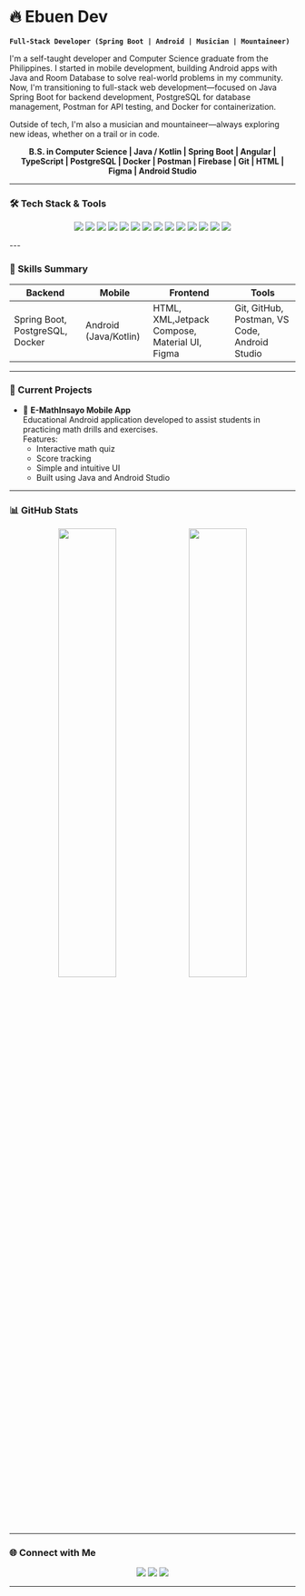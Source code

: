 # 🔥 Ebuen Dev

**`Full-Stack Developer (Spring Boot | Android | Musician | Mountaineer)`**

I'm a self-taught developer and Computer Science graduate from the Philippines. I started in mobile development, building Android apps with Java and Room Database to solve real-world problems in my community. Now, I'm transitioning to full-stack web development—focused on Java Spring Boot for backend development, PostgreSQL for database management, Postman for API testing, and Docker for containerization.

Outside of tech, I'm also a musician and mountaineer—always exploring new ideas, whether on a trail or in code.

<p align="center">
  <b>B.S. in Computer Science | Java / Kotlin | Spring Boot | Angular | TypeScript | PostgreSQL | Docker | Postman | Firebase | Git | HTML | Figma | Android Studio</b>
</p>

---

### 🛠 Tech Stack & Tools

<p align="center">
  <img src="https://img.shields.io/badge/Java-ED8B00?style=for-the-badge&logo=java&logoColor=white" />
  <img src="https://img.shields.io/badge/Kotlin-7F52FF?style=for-the-badge&logo=kotlin&logoColor=white" />
  <img src="https://img.shields.io/badge/Spring_Boot-6DB33F?style=for-the-badge&logo=springboot&logoColor=white" />
  <img src="https://img.shields.io/badge/Angular-DD0031?style=for-the-badge&logo=angular&logoColor=white" />
  <img src="https://img.shields.io/badge/TypeScript-3178C6?style=for-the-badge&logo=typescript&logoColor=white" />
  <img src="https://img.shields.io/badge/PostgreSQL-316192?style=for-the-badge&logo=postgresql&logoColor=white" />
  <img src="https://img.shields.io/badge/Docker-2496ED?style=for-the-badge&logo=docker&logoColor=white" />
  <img src="https://img.shields.io/badge/Postman-FF6C37?style=for-the-badge&logo=postman&logoColor=white" />
  <img src="https://img.shields.io/badge/Firebase-FFCA28?style=for-the-badge&logo=firebase&logoColor=black" />
  <img src="https://img.shields.io/badge/HTML5-E34F26?style=for-the-badge&logo=html5&logoColor=white" />
  
  <img src="https://img.shields.io/badge/Git-F05032?style=for-the-badge&logo=git&logoColor=white" />
  <img src="https://img.shields.io/badge/GitHub-181717?style=for-the-badge&logo=github&logoColor=white" />
  <img src="https://img.shields.io/badge/Figma-F24E1E?style=for-the-badge&logo=figma&logoColor=white" />
  <img src="https://img.shields.io/badge/Android_Studio-3DDC84?style=for-the-badge&logo=android-studio&logoColor=white" />
</p>
---

### 🧠 Skills Summary

<div align="center">

| Backend                          | Mobile                 | Frontend                  | Tools                                      |
|----------------------------------|------------------------|----------------------------|--------------------------------------------|
| Spring Boot, PostgreSQL, Docker | Android (Java/Kotlin)  | HTML, XML,Jetpack Compose, Material UI, Figma | Git, GitHub, Postman, VS Code, Android Studio |

</div>

---

### 🚧 Current Projects

<!--- 🔐 **Inventory Management System**  
  Full-stack web app using Spring Boot, PostgreSQL, and Docker.  
  Features:
  - Email-based authentication
  - Product CRUD
  - Low stock / Out of stock alerts
  - Dashboard with product metrics
  - Optional monthly sales graph -->

- 📱 **E-MathInsayo Mobile App**  
  Educational Android application developed to assist students in practicing math drills and exercises.  
  Features:
  - Interactive math quiz
  - Score tracking
  - Simple and intuitive UI
  - Built using Java and Android Studio

<!--- 📱 **Barangay Resident App** *(Android)*  
  A simple mobile app built with Java and RoomDB to manage local resident data.  
  Features:
  - Resident CRUD
  - Emergency contact info
  - Offline support-->

<!-- - 📦 **Personal Portfolio API (WIP)**  
  Backend-only REST API built with Spring Boot to power a future personal website.  
  Includes:
  - Portfolio projects endpoint
  - Contact form handler
  - Admin-authenticated CRUD -->

---

### 📊 GitHub Stats

<p align="center">
  <img src="https://github-readme-stats.vercel.app/api?username=EbuenDev&show_icons=true&theme=tokyonight&hide_rank=true" width="45%" />
  <img src="https://github-readme-stats.vercel.app/api/top-langs/?username=EbuenDev&layout=compact&theme=tokyonight" width="45%" />
</p>

---

### 🌐 Connect with Me

<p align="center">
  <a href="https://www.facebook.com/mr.ebuen"><img src="https://img.shields.io/badge/Facebook-1877F2?style=for-the-badge&logo=facebook&logoColor=white"/></a>
  <a href="mailto:markianebuen@gmail.com"><img src="https://img.shields.io/badge/Gmail-D14836?style=for-the-badge&logo=gmail&logoColor=white"/></a>
  <a href="https://www.linkedin.com/in/markianebuen/"><img src="https://img.shields.io/badge/LinkedIn-0077B5?style=for-the-badge&logo=linkedin&logoColor=white"/></a>
</p>

---

